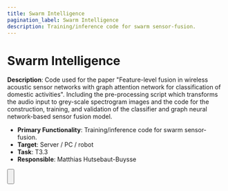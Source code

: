 ```yaml
---
title: Swarm Intelligence
pagination_label: Swarm Intelligence
description: Training/inference code for swarm sensor-fusion.
---
```


# Swarm Intelligence

**Description**: Code used for the paper "Feature-level fusion in wireless acoustic sensor networks with graph attention network for classification of domestic activities". Including the pre-processing script which transforms the audio input to grey-scale spectrogram images and the code for the construction, training, and validation of the classifier and graph neural network-based sensor fusion model.

* **Primary Functionality**: Training/inference code for swarm sensor-fusion.
* **Target**: Server / PC / robot
* **Task**: T3.3
* **Responsible**: Matthias Hutsebaut-Buysse

<Button label="🔗 openswarm-eu/swarm_intelligenc repository" link="https://github.com/openswarm-eu/swarm_intelligence" block /><br />

